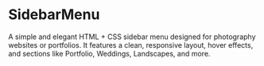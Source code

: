 # SidebarMenu
A simple and elegant HTML + CSS sidebar menu designed for photography websites or portfolios. It features a clean, responsive layout, hover effects, and sections like Portfolio, Weddings, Landscapes, and more.
